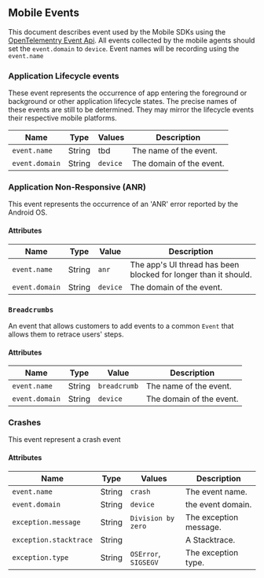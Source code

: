 ## Mobile Events

This document describes event used by the Mobile SDKs using the [OpenTelementry Event Api](https://github.com/open-telemetry/opentelemetry-specification/blob/0a4c6656d1ac1261cfe426b964fd63b1c302877d/specification/logs/event-api.md).
All events collected by the mobile agents should set the `event.domain` to `device`.
Event names will be recording using the `event.name`

### Application Lifecycle events 
These event represents the occurrence of app entering the foreground or background or other application lifecycle states.
The precise names of these events are still to be determined. They may mirror the lifecycle events their respective mobile platforms.

| Name           | Type   | Values   | Description              |
|----------------|--------|----------|--------------------------|
| `event.name`   | String | tbd      | The name of the event.   |
| `event.domain` | String | `device` | The domain of the event. | 



### Application Non-Responsive (ANR)
This event represents the occurrence of an 'ANR' error reported by the Android OS.

#### Attributes
| Name           | Type   | Value    | Description                                                     |
|----------------|--------|----------|-----------------------------------------------------------------|
| `event.name`   | String | `anr`    | The app's UI thread has been blocked for longer than it should. |
| `event.domain` | String | `device` | The domain of the event.                                        | 

### `Breadcrumbs`

An event that allows customers to add events to a common `Event` that allows them to retrace users' steps. 

#### Attributes
| Name           | Type   | Value        | Description              |
|----------------|--------|--------------|--------------------------|
| `event.name`   | String | `breadcrumb` | The name of the event.   |
| `event.domain` | String | `device`     | The domain of the event. | 
              

### Crashes

This event represent a crash event

#### Attributes

| Name                   | Type   | Values               | Description            |
|------------------------|--------|----------------------|------------------------|
| `event.name`           | String | `crash`              | The event name.        | 
| `event.domain`         | String | `device`             | the event domain.      |
| `exception.message`    | String | `Division by zero`   | The exception message. |  
| `exception.stacktrace` | String |                      | A Stacktrace.          |
| `exception.type`       | String | `OSError`, `SIGSEGV` | The exception type.    |



